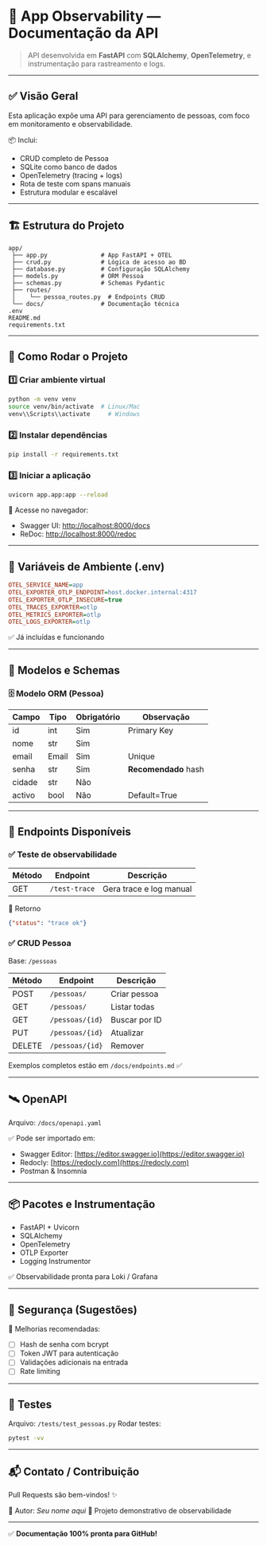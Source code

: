 # 📘 App Observability — Documentação da API

> API desenvolvida em **FastAPI** com **SQLAlchemy**, **OpenTelemetry**, e instrumentação para rastreamento e logs.

---

## ✅ Visão Geral

Esta aplicação expõe uma API para gerenciamento de pessoas, com foco em monitoramento e observabilidade.

📦 Inclui:

* CRUD completo de Pessoa
* SQLite como banco de dados
* OpenTelemetry (tracing + logs)
* Rota de teste com spans manuais
* Estrutura modular e escalável

---

## 🏗 Estrutura do Projeto

```
app/
 ├── app.py               # App FastAPI + OTEL
 ├── crud.py              # Lógica de acesso ao BD
 ├── database.py          # Configuração SQLAlchemy
 ├── models.py            # ORM Pessoa
 ├── schemas.py           # Schemas Pydantic
 ├── routes/
 │    └── pessoa_routes.py  # Endpoints CRUD
 └── docs/                # Documentação técnica
.env
README.md
requirements.txt
```

---

## 🚀 Como Rodar o Projeto

### 1️⃣ Criar ambiente virtual

```bash
python -m venv venv
source venv/bin/activate  # Linux/Mac
venv\\Scripts\\activate     # Windows
```

### 2️⃣ Instalar dependências

```bash
pip install -r requirements.txt
```

### 3️⃣ Iniciar a aplicação

```bash
uvicorn app.app:app --reload
```

📍 Acesse no navegador:

* Swagger UI: [http://localhost:8000/docs](http://localhost:8000/docs)
* ReDoc: [http://localhost:8000/redoc](http://localhost:8000/redoc)

---

## 🔄 Variáveis de Ambiente (.env)

```ini
OTEL_SERVICE_NAME=app
OTEL_EXPORTER_OTLP_ENDPOINT=host.docker.internal:4317
OTEL_EXPORTER_OTLP_INSECURE=true
OTEL_TRACES_EXPORTER=otlp
OTEL_METRICS_EXPORTER=otlp
OTEL_LOGS_EXPORTER=otlp
```

✅ Já incluídas e funcionando

---

## 🧠 Modelos e Schemas

### 🗄 Modelo ORM (Pessoa)

| Campo  | Tipo  | Obrigatório | Observação           |
| ------ | ----- | ----------- | -------------------- |
| id     | int   | Sim         | Primary Key          |
| nome   | str   | Sim         |                      |
| email  | Email | Sim         | Unique               |
| senha  | str   | Sim         | **Recomendado** hash |
| cidade | str   | Não         |                      |
| activo | bool  | Não         | Default=True         |

---

## 🔌 Endpoints Disponíveis

### ✅ Teste de observabilidade

| Método | Endpoint      | Descrição               |
| ------ | ------------- | ----------------------- |
| GET    | `/test-trace` | Gera trace e log manual |

📌 Retorno

```json
{"status": "trace ok"}
```

### ✅ CRUD Pessoa

Base: `/pessoas`

| Método | Endpoint        | Descrição     |
| ------ | --------------- | ------------- |
| POST   | `/pessoas/`     | Criar pessoa  |
| GET    | `/pessoas/`     | Listar todas  |
| GET    | `/pessoas/{id}` | Buscar por ID |
| PUT    | `/pessoas/{id}` | Atualizar     |
| DELETE | `/pessoas/{id}` | Remover       |

Exemplos completos estão em `/docs/endpoints.md` ✅

---

## 🛰 OpenAPI

Arquivo: `/docs/openapi.yaml`

✅ Pode ser importado em:

* Swagger Editor: [https://editor.swagger.io](https://editor.swagger.io)
* Redocly: [https://redocly.com](https://redocly.com)
* Postman & Insomnia

---

## 📦 Pacotes e Instrumentação

* FastAPI + Uvicorn
* SQLAlchemy
* OpenTelemetry
* OTLP Exporter
* Logging Instrumentor

✅ Observabilidade pronta para Loki / Grafana

---

## 🔐 Segurança (Sugestões)

📌 Melhorias recomendadas:

* [ ] Hash de senha com bcrypt
* [ ] Token JWT para autenticação
* [ ] Validações adicionais na entrada
* [ ] Rate limiting

---

## 🧪 Testes

Arquivo: `/tests/test_pessoas.py`
Rodar testes:

```bash
pytest -vv
```

---

## 📬 Contato / Contribuição

Pull Requests são bem-vindos! ✨

📌 Autor: *Seu nome aqui*
📌 Projeto demonstrativo de observabilidade

---

✅ **Documentação 100% pronta para GitHub!**


